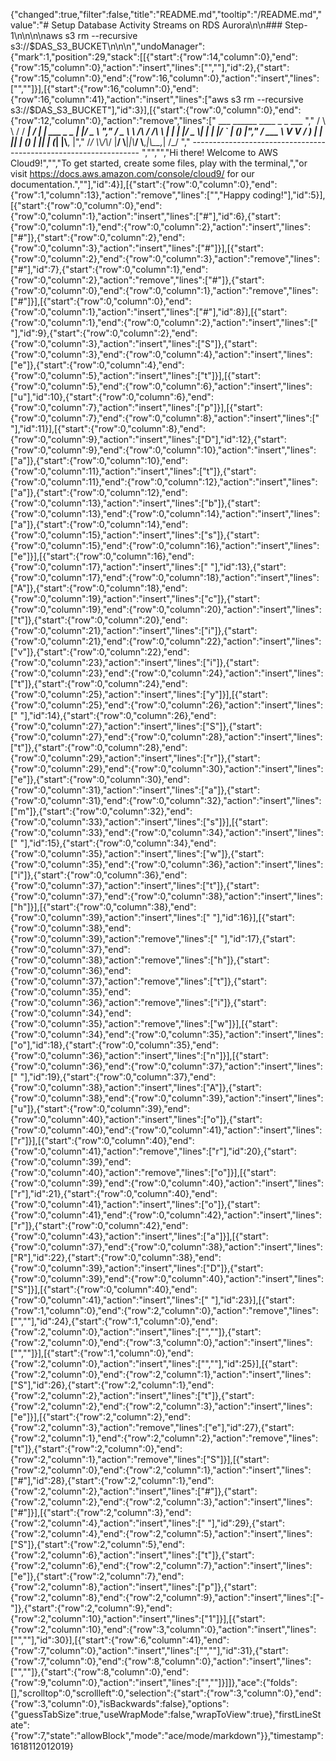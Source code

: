 {"changed":true,"filter":false,"title":"README.md","tooltip":"/README.md","value":"# Setup Database Activity Streams on RDS Aurora\n\n### Step-1\n\n\n\naws s3 rm --recursive s3://$DAS_S3_BUCKET\n\n\n","undoManager":{"mark":1,"position":29,"stack":[[{"start":{"row":14,"column":0},"end":{"row":15,"column":0},"action":"insert","lines":["",""],"id":2},{"start":{"row":15,"column":0},"end":{"row":16,"column":0},"action":"insert","lines":["",""]}],[{"start":{"row":16,"column":0},"end":{"row":16,"column":41},"action":"insert","lines":["aws s3 rm --recursive s3://$DAS_S3_BUCKET"],"id":3}],[{"start":{"row":0,"column":0},"end":{"row":12,"column":0},"action":"remove","lines":["         ___        ______     ____ _                 _  ___  ","        / \\ \\      / / ___|   / ___| | ___  _   _  __| |/ _ \\ ","       / _ \\ \\ /\\ / /\\___ \\  | |   | |/ _ \\| | | |/ _` | (_) |","      / ___ \\ V  V /  ___) | | |___| | (_) | |_| | (_| |\\__, |","     /_/   \\_\\_/\\_/  |____/   \\____|_|\\___/ \\__,_|\\__,_|  /_/ "," ----------------------------------------------------------------- ","","","Hi there! Welcome to AWS Cloud9!","","To get started, create some files, play with the terminal,","or visit https://docs.aws.amazon.com/console/cloud9/ for our documentation.",""],"id":4}],[{"start":{"row":0,"column":0},"end":{"row":1,"column":13},"action":"remove","lines":["","Happy coding!"],"id":5}],[{"start":{"row":0,"column":0},"end":{"row":0,"column":1},"action":"insert","lines":["#"],"id":6},{"start":{"row":0,"column":1},"end":{"row":0,"column":2},"action":"insert","lines":["#"]},{"start":{"row":0,"column":2},"end":{"row":0,"column":3},"action":"insert","lines":["#"]}],[{"start":{"row":0,"column":2},"end":{"row":0,"column":3},"action":"remove","lines":["#"],"id":7},{"start":{"row":0,"column":1},"end":{"row":0,"column":2},"action":"remove","lines":["#"]},{"start":{"row":0,"column":0},"end":{"row":0,"column":1},"action":"remove","lines":["#"]}],[{"start":{"row":0,"column":0},"end":{"row":0,"column":1},"action":"insert","lines":["#"],"id":8}],[{"start":{"row":0,"column":1},"end":{"row":0,"column":2},"action":"insert","lines":[" "],"id":9},{"start":{"row":0,"column":2},"end":{"row":0,"column":3},"action":"insert","lines":["S"]},{"start":{"row":0,"column":3},"end":{"row":0,"column":4},"action":"insert","lines":["e"]},{"start":{"row":0,"column":4},"end":{"row":0,"column":5},"action":"insert","lines":["t"]}],[{"start":{"row":0,"column":5},"end":{"row":0,"column":6},"action":"insert","lines":["u"],"id":10},{"start":{"row":0,"column":6},"end":{"row":0,"column":7},"action":"insert","lines":["p"]}],[{"start":{"row":0,"column":7},"end":{"row":0,"column":8},"action":"insert","lines":[" "],"id":11}],[{"start":{"row":0,"column":8},"end":{"row":0,"column":9},"action":"insert","lines":["D"],"id":12},{"start":{"row":0,"column":9},"end":{"row":0,"column":10},"action":"insert","lines":["a"]},{"start":{"row":0,"column":10},"end":{"row":0,"column":11},"action":"insert","lines":["t"]},{"start":{"row":0,"column":11},"end":{"row":0,"column":12},"action":"insert","lines":["a"]},{"start":{"row":0,"column":12},"end":{"row":0,"column":13},"action":"insert","lines":["b"]},{"start":{"row":0,"column":13},"end":{"row":0,"column":14},"action":"insert","lines":["a"]},{"start":{"row":0,"column":14},"end":{"row":0,"column":15},"action":"insert","lines":["s"]},{"start":{"row":0,"column":15},"end":{"row":0,"column":16},"action":"insert","lines":["e"]}],[{"start":{"row":0,"column":16},"end":{"row":0,"column":17},"action":"insert","lines":[" "],"id":13},{"start":{"row":0,"column":17},"end":{"row":0,"column":18},"action":"insert","lines":["A"]},{"start":{"row":0,"column":18},"end":{"row":0,"column":19},"action":"insert","lines":["c"]},{"start":{"row":0,"column":19},"end":{"row":0,"column":20},"action":"insert","lines":["t"]},{"start":{"row":0,"column":20},"end":{"row":0,"column":21},"action":"insert","lines":["i"]},{"start":{"row":0,"column":21},"end":{"row":0,"column":22},"action":"insert","lines":["v"]},{"start":{"row":0,"column":22},"end":{"row":0,"column":23},"action":"insert","lines":["i"]},{"start":{"row":0,"column":23},"end":{"row":0,"column":24},"action":"insert","lines":["t"]},{"start":{"row":0,"column":24},"end":{"row":0,"column":25},"action":"insert","lines":["y"]}],[{"start":{"row":0,"column":25},"end":{"row":0,"column":26},"action":"insert","lines":[" "],"id":14},{"start":{"row":0,"column":26},"end":{"row":0,"column":27},"action":"insert","lines":["S"]},{"start":{"row":0,"column":27},"end":{"row":0,"column":28},"action":"insert","lines":["t"]},{"start":{"row":0,"column":28},"end":{"row":0,"column":29},"action":"insert","lines":["r"]},{"start":{"row":0,"column":29},"end":{"row":0,"column":30},"action":"insert","lines":["e"]},{"start":{"row":0,"column":30},"end":{"row":0,"column":31},"action":"insert","lines":["a"]},{"start":{"row":0,"column":31},"end":{"row":0,"column":32},"action":"insert","lines":["m"]},{"start":{"row":0,"column":32},"end":{"row":0,"column":33},"action":"insert","lines":["s"]}],[{"start":{"row":0,"column":33},"end":{"row":0,"column":34},"action":"insert","lines":[" "],"id":15},{"start":{"row":0,"column":34},"end":{"row":0,"column":35},"action":"insert","lines":["w"]},{"start":{"row":0,"column":35},"end":{"row":0,"column":36},"action":"insert","lines":["i"]},{"start":{"row":0,"column":36},"end":{"row":0,"column":37},"action":"insert","lines":["t"]},{"start":{"row":0,"column":37},"end":{"row":0,"column":38},"action":"insert","lines":["h"]}],[{"start":{"row":0,"column":38},"end":{"row":0,"column":39},"action":"insert","lines":[" "],"id":16}],[{"start":{"row":0,"column":38},"end":{"row":0,"column":39},"action":"remove","lines":[" "],"id":17},{"start":{"row":0,"column":37},"end":{"row":0,"column":38},"action":"remove","lines":["h"]},{"start":{"row":0,"column":36},"end":{"row":0,"column":37},"action":"remove","lines":["t"]},{"start":{"row":0,"column":35},"end":{"row":0,"column":36},"action":"remove","lines":["i"]},{"start":{"row":0,"column":34},"end":{"row":0,"column":35},"action":"remove","lines":["w"]}],[{"start":{"row":0,"column":34},"end":{"row":0,"column":35},"action":"insert","lines":["o"],"id":18},{"start":{"row":0,"column":35},"end":{"row":0,"column":36},"action":"insert","lines":["n"]}],[{"start":{"row":0,"column":36},"end":{"row":0,"column":37},"action":"insert","lines":[" "],"id":19},{"start":{"row":0,"column":37},"end":{"row":0,"column":38},"action":"insert","lines":["A"]},{"start":{"row":0,"column":38},"end":{"row":0,"column":39},"action":"insert","lines":["u"]},{"start":{"row":0,"column":39},"end":{"row":0,"column":40},"action":"insert","lines":["o"]},{"start":{"row":0,"column":40},"end":{"row":0,"column":41},"action":"insert","lines":["r"]}],[{"start":{"row":0,"column":40},"end":{"row":0,"column":41},"action":"remove","lines":["r"],"id":20},{"start":{"row":0,"column":39},"end":{"row":0,"column":40},"action":"remove","lines":["o"]}],[{"start":{"row":0,"column":39},"end":{"row":0,"column":40},"action":"insert","lines":["r"],"id":21},{"start":{"row":0,"column":40},"end":{"row":0,"column":41},"action":"insert","lines":["o"]},{"start":{"row":0,"column":41},"end":{"row":0,"column":42},"action":"insert","lines":["r"]},{"start":{"row":0,"column":42},"end":{"row":0,"column":43},"action":"insert","lines":["a"]}],[{"start":{"row":0,"column":37},"end":{"row":0,"column":38},"action":"insert","lines":["R"],"id":22},{"start":{"row":0,"column":38},"end":{"row":0,"column":39},"action":"insert","lines":["D"]},{"start":{"row":0,"column":39},"end":{"row":0,"column":40},"action":"insert","lines":["S"]}],[{"start":{"row":0,"column":40},"end":{"row":0,"column":41},"action":"insert","lines":[" "],"id":23}],[{"start":{"row":1,"column":0},"end":{"row":2,"column":0},"action":"remove","lines":["",""],"id":24},{"start":{"row":1,"column":0},"end":{"row":2,"column":0},"action":"insert","lines":["",""]},{"start":{"row":2,"column":0},"end":{"row":3,"column":0},"action":"insert","lines":["",""]}],[{"start":{"row":1,"column":0},"end":{"row":2,"column":0},"action":"insert","lines":["",""],"id":25}],[{"start":{"row":2,"column":0},"end":{"row":2,"column":1},"action":"insert","lines":["S"],"id":26},{"start":{"row":2,"column":1},"end":{"row":2,"column":2},"action":"insert","lines":["t"]},{"start":{"row":2,"column":2},"end":{"row":2,"column":3},"action":"insert","lines":["e"]}],[{"start":{"row":2,"column":2},"end":{"row":2,"column":3},"action":"remove","lines":["e"],"id":27},{"start":{"row":2,"column":1},"end":{"row":2,"column":2},"action":"remove","lines":["t"]},{"start":{"row":2,"column":0},"end":{"row":2,"column":1},"action":"remove","lines":["S"]}],[{"start":{"row":2,"column":0},"end":{"row":2,"column":1},"action":"insert","lines":["#"],"id":28},{"start":{"row":2,"column":1},"end":{"row":2,"column":2},"action":"insert","lines":["#"]},{"start":{"row":2,"column":2},"end":{"row":2,"column":3},"action":"insert","lines":["#"]}],[{"start":{"row":2,"column":3},"end":{"row":2,"column":4},"action":"insert","lines":[" "],"id":29},{"start":{"row":2,"column":4},"end":{"row":2,"column":5},"action":"insert","lines":["S"]},{"start":{"row":2,"column":5},"end":{"row":2,"column":6},"action":"insert","lines":["t"]},{"start":{"row":2,"column":6},"end":{"row":2,"column":7},"action":"insert","lines":["e"]},{"start":{"row":2,"column":7},"end":{"row":2,"column":8},"action":"insert","lines":["p"]},{"start":{"row":2,"column":8},"end":{"row":2,"column":9},"action":"insert","lines":["-"]},{"start":{"row":2,"column":9},"end":{"row":2,"column":10},"action":"insert","lines":["1"]}],[{"start":{"row":2,"column":10},"end":{"row":3,"column":0},"action":"insert","lines":["",""],"id":30}],[{"start":{"row":6,"column":41},"end":{"row":7,"column":0},"action":"insert","lines":["",""],"id":31},{"start":{"row":7,"column":0},"end":{"row":8,"column":0},"action":"insert","lines":["",""]},{"start":{"row":8,"column":0},"end":{"row":9,"column":0},"action":"insert","lines":["",""]}]]},"ace":{"folds":[],"scrolltop":0,"scrollleft":0,"selection":{"start":{"row":3,"column":0},"end":{"row":3,"column":0},"isBackwards":false},"options":{"guessTabSize":true,"useWrapMode":false,"wrapToView":true},"firstLineState":{"row":7,"state":"allowBlock","mode":"ace/mode/markdown"}},"timestamp":1618112012019}